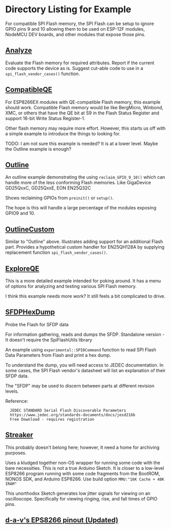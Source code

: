 # Directory Listing for Example

For compatible SPI Flash memory, the SPI Flash can be setup to ignore GPIO pins 9 and 10 allowing them to be used on ESP-12F modules, NodeMCU DEV boards, and other modules that expose those pins.


## [Analyze](https://github.com/mhightower83/SpiFlashUtils/tree/master/examples/Analyze)

Evaluate the Flash memory for required attributes.
Report if the current code supports the device as is.
Suggest cut-able code to use in a `spi_flash_vendor_cases()` function.


## [CompatibleQE](https://github.com/mhightower83/SpiFlashUtils/tree/master/examples/CompatibleQE)

For ESP8266EX modules with QE-compatible Flash memory, this example should work.
Compatible Flash memory would be like BergMicro, Winbond, XMC, or others that have the QE bit at S9 in the Flash Status Register and support 16-bit Write Status Register-1.

Other flash memory may require more effort. However, this starts us off with a simple example to introduce the things to looking for.

TODO: I am not sure this example is needed? It is at a lower level. Maybe the Outline example is enough?


## [Outline](https://github.com/mhightower83/SpiFlashUtils/tree/master/examples/Outline)

An outline example demonstrating the using `reclaim_GPIO_9_10()` which can handle more of the less conforming Flash memories. Like GigaDevice GD25QxxC, GD25QxxE, EON EN25Q32C

Shows reclaiming GPIOs from `preinit()` or `setup()`.

The hope is this will handle a large percentage of the modules exposing GPIO9 and 10.


## [OutlineCustom](https://github.com/mhightower83/SpiFlashUtils/tree/master/examples/OutlineCustom)

Similar to "Outline" above. Illustrates adding support for an additional Flash part. Provides a hypothetical custom handler for EN25QH128A by supplying replacement function `spi_flash_vendor_cases()`.


## [ExploreQE](https://github.com/mhightower83/SpiFlashUtils/tree/master/examples/ExploreQE)

This is a more detailed example intended for poking around.
It has a menu of options for analyzing and testing various SPI Flash memory.

I think this example needs more work? It still feels a bit complicated to drive.


## [SFDPHexDump](https://github.com/mhightower83/SpiFlashUtils/tree/master/examples/SFDPHexDump)

Probe the Flash for SFDP data

For information gathering, reads and dumps the SFDP.
Standalone version - It doesn't require the SpiFlashUtils library

An example using `experimental::SPI0Command` function to read SPI Flash Data Parameters from Flash and print a hex dump.

To understand the dump, you will need access to JEDEC documentation. In some cases, the SPI Flash vendor's datasheet will list an explanation of their SFDP data.

The "SFDP" may be used to discern between parts at different revision levels.

Reference:
```
  JEDEC STANDARD Serial Flash Discoverable Parameters
  https://www.jedec.org/standards-documents/docs/jesd216b
  Free Download - requires registration
```


## [Streaker](https://github.com/mhightower83/SpiFlashUtils/tree/master/examples/Streaker)

This probably doesn't belong here; however, It need a home for archiving purposes.

Uses a kludged together non-OS wrapper for running some code with the bare necessities.
This is not a true Arduino Sketch. It is closer to a low-level ESP8266 program running with some code fragments from the BootROM, NONOS SDK, and Arduino ESP8266.
Use build option `MMU:"16K Cache + 48K IRAM"`

This unorthodox Sketch generates low jitter signals for viewing on an oscilloscope.
Specifically for viewing ringing, rise, and fall times of GPIO pins.


## [d-a-v's EPS8266 pinout (Updated)](https://mhightower83.github.io/esp8266/pinout.html)
